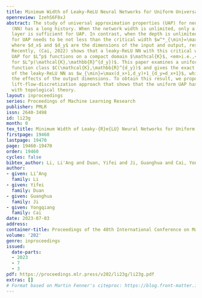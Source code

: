 ```yaml
---
title: Minimum Width of Leaky-ReLU Neural Networks for Uniform Universal Approximation
openreview: IzehS6F8xJ
abstract: The study of universal approximation properties (UAP) for neural networks
  (NN) has a long history. When the network width is unlimited, only a single hidden
  layer is sufficient for UAP. In contrast, when the depth is unlimited, the width
  for UAP needs to be not less than the critical width $w^*_{\min}=\max(d_x,d_y)$,
  where $d_x$ and $d_y$ are the dimensions of the input and output, respectively.
  Recently, (Cai, 2022) shows that a leaky-ReLU NN with this critical width can achieve
  UAP for $L^p$ functions on a compact domain $\mathcal{K}$, <em>i.e.,</em> the UAP
  for $L^p(\mathcal{K},\mathbb{R}^{d_y})$. This paper examines a uniform UAP for the
  function class $C(\mathcal{K},\mathbb{R}^{d_y})$ and gives the exact minimum width
  of the leaky-ReLU NN as $w_{\min}=\max(d_x+1,d_y)+1_{d_y=d_x+1}$, which involves
  the effects of the output dimensions. To obtain this result, we propose a novel
  lift-flow-discretization approach that shows that the uniform UAP has a deep connection
  with topological theory.
layout: inproceedings
series: Proceedings of Machine Learning Research
publisher: PMLR
issn: 2640-3498
id: li23g
month: 0
tex_title: Minimum Width of Leaky-{R}e{LU} Neural Networks for Uniform Universal Approximation
firstpage: 19460
lastpage: 19470
page: 19460-19470
order: 19460
cycles: false
bibtex_author: Li, Li'Ang and Duan, Yifei and Ji, Guanghua and Cai, Yongqiang
author:
- given: Li’Ang
  family: Li
- given: Yifei
  family: Duan
- given: Guanghua
  family: Ji
- given: Yongqiang
  family: Cai
date: 2023-07-03
address: 
container-title: Proceedings of the 40th International Conference on Machine Learning
volume: '202'
genre: inproceedings
issued:
  date-parts:
  - 2023
  - 7
  - 3
pdf: https://proceedings.mlr.press/v202/li23g/li23g.pdf
extras: []
# Format based on Martin Fenner's citeproc: https://blog.front-matter.io/posts/citeproc-yaml-for-bibliographies/
---
```

